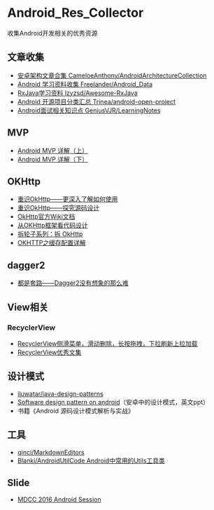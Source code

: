 # Android_Res_Collector
收集Android开发相关的优秀资源

## 文章收集
- [安卓架构文章合集 CameloeAnthony/AndroidArchitectureCollection](https://github.com/CameloeAnthony/AndroidArchitectureCollection) 
- [Android 学习资料收集 Freelander/Android_Data](https://github.com/Freelander/Android_Data)
- [RxJava学习资料 lzyzsd/Awesome-RxJava](https://github.com/lzyzsd/Awesome-RxJava)
- [Android 开源项目分类汇总 Trinea/android-open-project](https://github.com/Trinea/android-open-project)
- [Android面试相关知识点 GeniusVJR/LearningNotes](https://github.com/GeniusVJR/LearningNotes)

## MVP
- [Android MVP 详解（上）](http://www.jianshu.com/p/9a6845b26856)
- [Android MVP 详解（下）](http://www.jianshu.com/p/0590f530c617)

## OKHttp

- [重识OkHttp——更深入了解如何使用](http://www.jianshu.com/p/c70d0ce5400c)
- [重识OkHttp——探究源码设计](http://www.jianshu.com/p/c58fd0a78791)
- [OkHttp官方Wiki文档](https://github.com/square/okhttp/wiki)
- [从OKHttp框架看代码设计](http://gold.xitu.io/post/581311cabf22ec0068826aff)
- [拆轮子系列：拆 OkHttp](http://blog.piasy.com/2016/07/11/Understand-OkHttp/)
- [OKHTTP之缓存配置详解](http://blog.csdn.net/briblue/article/details/52920531)

## dagger2
- [都是套路——Dagger2没有想象的那么难](http://www.jianshu.com/p/47c7306b2994)

## View相关
### RecyclerView
- [RecyclerView侧滑菜单，滑动删除，长按拖拽，下拉刷新上拉加载](http://blog.csdn.net/yanzhenjie1003/article/details/52115566)
- [RecyclerView优秀文集](https://github.com/CymChad/CymChad.github.io)


## 设计模式
- [iluwatar/java-design-patterns](https://github.com/iluwatar/java-design-patterns)
- [Software design pattern on android](http://www.slideshare.net/PedroVicenteGmezSnch/software-design-patterns-on-android)（安卓中的设计模式，英文ppt）
- 书籍《Android 源码设计模式解析与实战》

## 工具
- [qinci/MarkdownEditors](https://github.com/qinci/MarkdownEditors)
- [Blankj/AndroidUtilCode Android中常用的Utils工具类](https://github.com/Blankj/AndroidUtilCode)

## Slide
- [MDCC 2016 Android Session](https://github.com/MDCC2016/Android-Session-Slides)

